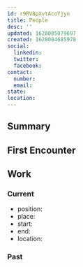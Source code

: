 ```yaml
---
id: r9RV8pXvtAcoYjyn
title: People
desc: ''
updated: 1628085079697
created: 1628084685978
social:
  linkedin:
  twitter:
  facebook:
contact:
  number:
  email: 
state:
location:
---
```


## Summary

## First Encounter

## Work

### Current
- position:
- place:
- start:
- end:
- location:

### Past

